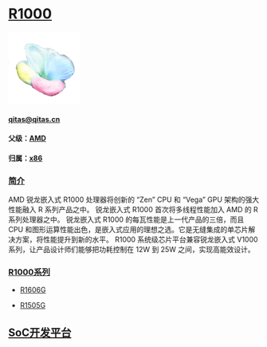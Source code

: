 ﻿# [R1000](https://github.com/sochub/R1000) 

[![sites](SoC/SoC.png)](http://www.qitas.cn) 

####  qitas@qitas.cn
#### 父级：[AMD](https://github.com/sochub/AMD) 
#### 归属：[x86](https://github.com/sochub/X86) 

### [简介](https://github.com/sochub/R1000/wiki)

AMD 锐龙嵌入式 R1000 处理器将创新的 “Zen” CPU 和 “Vega” GPU 架构的强大性能融入 R 系列产品之中。 锐龙嵌入式 R1000 首次将多线程性能加入 AMD 的 R 系列处理器之中。
锐龙嵌入式 R1000 的每瓦性能是上一代产品的三倍，而且 CPU 和图形运算性能出色，是嵌入式应用的理想之选。它是无缝集成的单芯片解决方案，将性能提升到新的水平。 R1000 系统级芯片平台兼容锐龙嵌入式 V1000 系列，让产品设计师们能够把功耗控制在 12W 到 25W 之间，实现高能效设计。

### [R1000系列](https://www.amd.com/zh-hans/products/embedded-ryzen-r1000-series)

- [R1606G](https://github.com/sochub/R1606G) 

- [R1505G](https://github.com/sochub/R1505G) 


##  [SoC开发平台](http://www.qitas.cn)  


